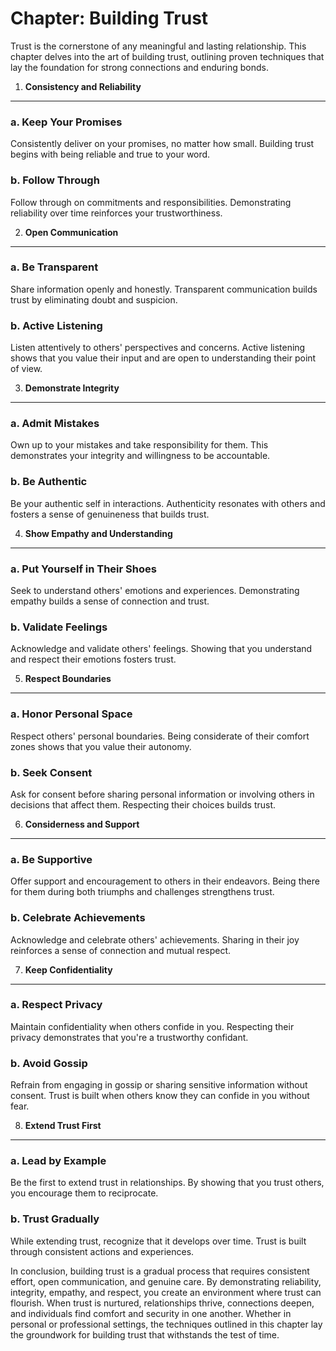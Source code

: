 Chapter: Building Trust
=======================

Trust is the cornerstone of any meaningful and lasting relationship. This chapter delves into the art of building trust, outlining proven techniques that lay the foundation for strong connections and enduring bonds.

1. **Consistency and Reliability**
----------------------------------

### a. **Keep Your Promises**

Consistently deliver on your promises, no matter how small. Building trust begins with being reliable and true to your word.

### b. **Follow Through**

Follow through on commitments and responsibilities. Demonstrating reliability over time reinforces your trustworthiness.

2. **Open Communication**
-------------------------

### a. **Be Transparent**

Share information openly and honestly. Transparent communication builds trust by eliminating doubt and suspicion.

### b. **Active Listening**

Listen attentively to others' perspectives and concerns. Active listening shows that you value their input and are open to understanding their point of view.

3. **Demonstrate Integrity**
----------------------------

### a. **Admit Mistakes**

Own up to your mistakes and take responsibility for them. This demonstrates your integrity and willingness to be accountable.

### b. **Be Authentic**

Be your authentic self in interactions. Authenticity resonates with others and fosters a sense of genuineness that builds trust.

4. **Show Empathy and Understanding**
-------------------------------------

### a. **Put Yourself in Their Shoes**

Seek to understand others' emotions and experiences. Demonstrating empathy builds a sense of connection and trust.

### b. **Validate Feelings**

Acknowledge and validate others' feelings. Showing that you understand and respect their emotions fosters trust.

5. **Respect Boundaries**
-------------------------

### a. **Honor Personal Space**

Respect others' personal boundaries. Being considerate of their comfort zones shows that you value their autonomy.

### b. **Seek Consent**

Ask for consent before sharing personal information or involving others in decisions that affect them. Respecting their choices builds trust.

6. **Considerness and Support**
-------------------------------

### a. **Be Supportive**

Offer support and encouragement to others in their endeavors. Being there for them during both triumphs and challenges strengthens trust.

### b. **Celebrate Achievements**

Acknowledge and celebrate others' achievements. Sharing in their joy reinforces a sense of connection and mutual respect.

7. **Keep Confidentiality**
---------------------------

### a. **Respect Privacy**

Maintain confidentiality when others confide in you. Respecting their privacy demonstrates that you're a trustworthy confidant.

### b. **Avoid Gossip**

Refrain from engaging in gossip or sharing sensitive information without consent. Trust is built when others know they can confide in you without fear.

8. **Extend Trust First**
-------------------------

### a. **Lead by Example**

Be the first to extend trust in relationships. By showing that you trust others, you encourage them to reciprocate.

### b. **Trust Gradually**

While extending trust, recognize that it develops over time. Trust is built through consistent actions and experiences.

In conclusion, building trust is a gradual process that requires consistent effort, open communication, and genuine care. By demonstrating reliability, integrity, empathy, and respect, you create an environment where trust can flourish. When trust is nurtured, relationships thrive, connections deepen, and individuals find comfort and security in one another. Whether in personal or professional settings, the techniques outlined in this chapter lay the groundwork for building trust that withstands the test of time.
